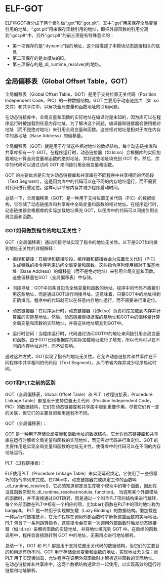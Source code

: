 # ELF-GOT
ELF将GOT拆分成了两个表叫做“.got”和“.got.plt”。其中“.got”用来保存全局变量引用的地址，“.got.plt”用来保存函数引用的地址，即把外部函数的引用分离到“.got.plt”中。另外“.got.plt”的前三项是有特殊意义的：

+ 第一项保存的是“.dynamic”段的地址，这个段描述了本模块动态链接相关的信息
+ 第二项保存的是本模块的ID。
+ 第三项保存的是_dl_runtime_resolve()的地址。

## 全局偏移表（Global Offset Table，GOT）

全局偏移表（Global Offset Table，GOT）是用于支持位置无关代码（Position Independent Code，PIC）的一种数据结构。GOT 主要用于动态链接库（如 .so 文件）和共享库中，以解决全局变量和函数地址的引用问题。

在动态链接库中，全局变量和函数的实际地址在编译时是未知的，因为库可以在程序运行时被加载到任意内存地址。为了解决这个问题，编译器和链接器会使用相对地址（而不是绝对地址）来引用全局变量和函数。这些相对地址是相对于库在内存中的基地址（Base Address）的偏移量。

全局偏移表（GOT）就是用于存储这些相对地址的数据结构。每个动态链接库和共享库都有一个 GOT。在程序运行时，动态链接器（如 ld.so）会根据库的实际加载地址计算全局变量和函数的绝对地址，并将这些地址填充到 GOT 中。然后，库中的代码可以通过访问 GOT 来间接引用全局变量和函数。

GOT 的主要优点是它允许动态链接库和共享库在不同程序中共享相同的代码段（Text Segment）。这是因为库中的代码可以在不同的内存地址运行，而不需要对代码进行重定位。这样可以节省内存并减少程序启动时间。

总结一下，全局偏移表（GOT）是一种用于支持位置无关代码（PIC）的数据结构，它存储了动态链接库和共享库中全局变量和函数的相对地址。在程序运行时，动态链接器会根据库的实际加载地址填充 GOT，以便库中的代码可以间接引用全局变量和函数。

### GOT如何做到指令的地址无关性？
GOT（全局偏移表）通过间接寻址实现了指令的地址无关性。以下是GOT如何做到地址无关性的详细解释：

+ 编译和链接：在编译和链接阶段，编译器和链接器会为位置无关代码（PIC）生成特殊的指令序列来访问全局变量和函数。这些指令序列使用相对于库基地址（Base Address）的偏移量（而不是绝对地址）来引用全局变量和函数。这些偏移量在GOT（全局偏移表）中存储。

+ 间接寻址：GOT中的条目包含全局变量和函数的地址。程序中的代码不直接引用这些地址，而是通过GOT进行间接寻址。这意味着，只要GOT中的地址得到正确填充，程序中的代码就可以在任意内存地址运行，而不需要进行重定位。

+ 动态链接器：在程序运行时，动态链接器（如ld.so）负责将库加载到内存并计算库的实际基地址。然后，动态链接器根据库的基地址和GOT中的偏移量计算全局变量和函数的实际地址，并将这些地址填充到GOT中。

+ 运行时访问：当程序运行时，代码通过访问GOT中的地址来间接引用全局变量和函数。由于GOT已经根据库的实际加载地址进行了填充，所以代码可以在不同的内存地址运行，而不受影响。

通过这种方式，GOT实现了指令的地址无关性。它允许动态链接库和共享库在不同程序中共享相同的代码段（Text Segment），从而节省内存并减少程序启动时间。

### GOT和PLT之前的区别

GOT（全局偏移表，Global Offset Table）和 PLT（过程链接表，Procedure Linkage Table）都是用于支持位置无关代码（Position Independent Code，PIC）的数据结构，它们在动态链接库和共享库中起到重要作用。尽管它们有一定的关联，但它们的主要目的和用途有所不同。

GOT（全局偏移表）：

GOT 是一种用于存储全局变量和函数地址的数据结构。它允许动态链接库和共享库在运行时解析全局变量和函数的实际地址，而无需对代码进行重定位。GOT 的主要作用是实现全局变量和函数的地址无关性，使得库中的代码可以在不同的内存地址运行。

PLT（过程链接表）：

ELF使用PLT（Procedure Linkage Table）来实现延迟绑定，它使用了一些很精巧的指令序列来完成。在Glibc中，动态链接器完成绑定工作的函数叫_dl_runtime_resolve()，它必须知道绑定发生在哪个模块中的哪个函数，因此假设其函数原型为_dl_runtime_resolve(module, function)。 当调用某个外部模块的函数时，并不直接通过GOT跳转，而是通过一个叫作PLT项的结构来进行跳转，每个外部函数在PLT中都有一个相应的项，比如bar()函数在PLT中的项的地址称为bar@plt。
PLT 是一种用于实现懒加载（Lazy Binding）的数据结构。懒加载是一种运行时链接技术，它允许程序在调用外部函数时才解析这些函数的实际地址。PLT 包含了一系列跳转指令，这些指令会在第一次调用外部函数时触发动态链接器（如 ld.so）来解析函数的实际地址，并将地址填充到 GOT 中。在后续的函数调用中，程序会直接跳转到 GOT 中的地址，无需再次进行地址解析。

总结一下，GOT 和 PLT 都是用于支持位置无关代码的数据结构，但它们的主要目的和用途有所不同。GOT 用于存储全局变量和函数的地址，实现地址无关性；而 PLT 用于实现懒加载，允许程序在调用外部函数时才解析这些函数的实际地址。在动态链接库和共享库中，这两个数据结构通常会一起使用，以实现高效的运行时链接和地址解析。
